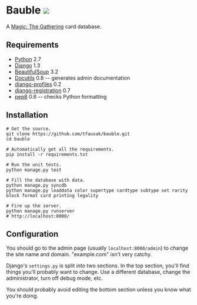 # Bauble [![][1]][2]

A [Magic: The Gathering][3] card database.

## Requirements

-   [Python][4] 2.7
-   [Django][5] 1.3
-   [BeautifulSoup][6] 3.2
-   [Docutils][7] 0.8 -- generates admin documentation
-   [django-profiles][8] 0.2
-   [django-registration][9] 0.7
-   [pep8][10] 0.6 -- checks Python formatting

## Installation

    # Get the source.
    git clone https://github.com/tfausak/bauble.git
    cd bauble

    # Automatically get all the requirements.
    pip install -r requirements.txt

    # Run the unit tests.
    python manage.py test

    # Fill the database with data.
    python manage.py syncdb
    python manage.py loaddata color supertype cardtype subtype set rarity block format card printing legality

    # Fire up the server.
    python manage.py runserver
    # http://localhost:8000/

## Configuration

You should go to the admin page (usually `localhost:8000/admin`)
to change the site name and domain. "example.com" isn't very catchy.

Django's `settings.py` is split into two sections. In the top
section, you'll find things you'll probably want to change. Use a
different database, change the administrator, turn off debug mode,
etc.

You should probably avoid editing the bottom section unless you
know what you're doing.

[1]: https://secure.travis-ci.org/tfausak/bauble.png
[2]: http://travis-ci.org/tfausak/bauble
[3]: http://www.wizards.com/magic/
[4]: http://python.org/
[5]: https://www.djangoproject.com/
[6]: http://www.crummy.com/software/BeautifulSoup/
[7]: http://docutils.sourceforge.net/
[8]: https://bitbucket.org/ubernostrum/django-profiles/
[9]: https://bitbucket.org/ubernostrum/django-registration/
[10]: https://github.com/jcrocholl/pep8
